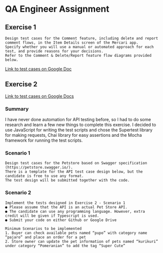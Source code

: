 # QA Engineer Assignment

## Exercise 1
```
Design test cases for the Comment feature, including delete and report comment flows, in the Item Details screen of the Mercari app.
Specify whether you will use a manual or automated approach for each test, and provide reasons for your decisions.
Refer to the Comment & Delete/Report feature flow diagrams provided below.
```
[Link to test cases on Google Doc](https://docs.google.com/spreadsheets/d/1500qmNgRwmF4AayPBkuzGvvT5j3WWExa759CLlv-oQM/edit#gid=0&range=A1)

## Exercise 2
[Link to test cases on Google Docs](https://docs.google.com/spreadsheets/d/1500qmNgRwmF4AayPBkuzGvvT5j3WWExa759CLlv-oQM/edit#gid=1939356102&range=A1)

### Summary
I have never done automation for API testing before, so I had to do some research and learn a few new things to complete this exercise. 
I decided to use JavaScript for writing the test scripts and chose the Supertest library for making requests, Chai library for easy assertions and the Mocha framework for running the test scripts.

### Scenario 1
```
Design test cases for the Petstore based on Swagger specification (https://petstore.swagger.io/).
There is a template for the API test case design below, but the candidate is free to use any format.
The test design will be submitted together with the code.
```

### Scenario 2
```
Implement the tests designed in Exercise 2 - Scenario 1
● Please assume that the API is an actual Pet Store API. 
● The candidate can use any programming language. However, extra credit will be given if Typescript is used.
● Submit your code on either Github or Google Drive 

Minimum Scenarios to be implemented 
1. Buyer can check available pets named “pupo” with category name “pajaro” and place an order for a pet 
2. Store owner can update the pet information of pets named “kurikuri” under category “Pomeranian” to add the tag “Super Cute” 
```


